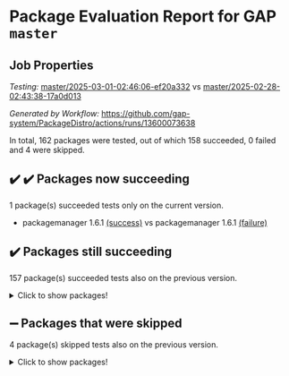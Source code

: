 # Package Evaluation Report for GAP `master`

## Job Properties

*Testing:* [master/2025-03-01-02:46:06-ef20a332](https://github.com/gap-system/PackageDistro/blob/data/reports/master/2025-03-01-02:46:06-ef20a332) vs [master/2025-02-28-02:43:38-17a0d013](https://github.com/gap-system/PackageDistro/blob/data/reports/master/2025-02-28-02:43:38-17a0d013)

*Generated by Workflow:* https://github.com/gap-system/PackageDistro/actions/runs/13600073638

In total, 162 packages were tested, out of which 158 succeeded, 0 failed and 4 were skipped.

## :heavy_check_mark: :heavy_check_mark: Packages now succeeding

1 package(s) succeeded tests only on the current version.
- packagemanager 1.6.1 [(success)](https://github.com/gap-system/PackageDistro/actions/runs/13600073638/job/38024726258) vs packagemanager 1.6.1 [(failure)](https://github.com/gap-system/PackageDistro/actions/runs/13580017796/job/37964445620)

## :heavy_check_mark: Packages still succeeding

157 package(s) succeeded tests also on the previous version.
<details><summary>Click to show packages!</summary>

- 4ti2interface 2024.11-01 [(success)](https://github.com/gap-system/PackageDistro/actions/runs/13600073638/job/38024704898)
- ace 5.6.2 [(success)](https://github.com/gap-system/PackageDistro/actions/runs/13600073638/job/38024707941)
- aclib 1.3.2 [(success)](https://github.com/gap-system/PackageDistro/actions/runs/13600073638/job/38024708413)
- agt 0.3.1 [(success)](https://github.com/gap-system/PackageDistro/actions/runs/13600073638/job/38024708868)
- alco 1.1.1 [(success)](https://github.com/gap-system/PackageDistro/actions/runs/13600073638/job/38024709126)
- alnuth 3.2.1 [(success)](https://github.com/gap-system/PackageDistro/actions/runs/13600073638/job/38024710396)
- anupq 3.3.1 [(success)](https://github.com/gap-system/PackageDistro/actions/runs/13600073638/job/38024711419)
- atlasrep 2.1.9 [(success)](https://github.com/gap-system/PackageDistro/actions/runs/13600073638/job/38024711614)
- autodoc 2023.06.19 [(success)](https://github.com/gap-system/PackageDistro/actions/runs/13600073638/job/38024711835)
- automata 1.16 [(success)](https://github.com/gap-system/PackageDistro/actions/runs/13600073638/job/38024712015)
- automgrp 1.3.3 [(success)](https://github.com/gap-system/PackageDistro/actions/runs/13600073638/job/38024712179)
- autpgrp 1.11 [(success)](https://github.com/gap-system/PackageDistro/actions/runs/13600073638/job/38024712340)
- cap 2025.02-02 [(success)](https://github.com/gap-system/PackageDistro/actions/runs/13600073638/job/38024712491)
- caratinterface 2.3.7 [(success)](https://github.com/gap-system/PackageDistro/actions/runs/13600073638/job/38024712676)
- cddinterface 2024.09.02 [(success)](https://github.com/gap-system/PackageDistro/actions/runs/13600073638/job/38024712824)
- circle 1.6.6 [(success)](https://github.com/gap-system/PackageDistro/actions/runs/13600073638/job/38024712987)
- classicpres 1.22 [(success)](https://github.com/gap-system/PackageDistro/actions/runs/13600073638/job/38024713143)
- cohomolo 1.6.11 [(success)](https://github.com/gap-system/PackageDistro/actions/runs/13600073638/job/38024713274)
- congruence 1.2.7 [(success)](https://github.com/gap-system/PackageDistro/actions/runs/13600073638/job/38024713404)
- corefreesub 0.6 [(success)](https://github.com/gap-system/PackageDistro/actions/runs/13600073638/job/38024713544)
- corelg 1.57 [(success)](https://github.com/gap-system/PackageDistro/actions/runs/13600073638/job/38024713668)
- crime 1.6 [(success)](https://github.com/gap-system/PackageDistro/actions/runs/13600073638/job/38024713791)
- crisp 1.4.6 [(success)](https://github.com/gap-system/PackageDistro/actions/runs/13600073638/job/38024713920)
- crypting 0.10.5 [(success)](https://github.com/gap-system/PackageDistro/actions/runs/13600073638/job/38024714058)
- cryst 4.1.27 [(success)](https://github.com/gap-system/PackageDistro/actions/runs/13600073638/job/38024714162)
- crystcat 1.1.10 [(success)](https://github.com/gap-system/PackageDistro/actions/runs/13600073638/job/38024714296)
- ctbllib 1.3.9 [(success)](https://github.com/gap-system/PackageDistro/actions/runs/13600073638/job/38024714407)
- cubefree 1.20 [(success)](https://github.com/gap-system/PackageDistro/actions/runs/13600073638/job/38024714534)
- curlinterface 2.4.0 [(success)](https://github.com/gap-system/PackageDistro/actions/runs/13600073638/job/38024714664)
- cvec 2.8.3 [(success)](https://github.com/gap-system/PackageDistro/actions/runs/13600073638/job/38024714802)
- datastructures 0.3.1 [(success)](https://github.com/gap-system/PackageDistro/actions/runs/13600073638/job/38024714993)
- deepthought 1.0.8 [(success)](https://github.com/gap-system/PackageDistro/actions/runs/13600073638/job/38024715127)
- design 1.8.2 [(success)](https://github.com/gap-system/PackageDistro/actions/runs/13600073638/job/38024715279)
- difsets 2.3.1 [(success)](https://github.com/gap-system/PackageDistro/actions/runs/13600073638/job/38024715451)
- digraphs 1.10.0 [(success)](https://github.com/gap-system/PackageDistro/actions/runs/13600073638/job/38024715598)
- edim 1.3.8 [(success)](https://github.com/gap-system/PackageDistro/actions/runs/13600073638/job/38024715739)
- example 4.4.0 [(success)](https://github.com/gap-system/PackageDistro/actions/runs/13600073638/job/38024715911)
- examplesforhomalg 2023.10-01 [(success)](https://github.com/gap-system/PackageDistro/actions/runs/13600073638/job/38024716080)
- factint 1.6.3 [(success)](https://github.com/gap-system/PackageDistro/actions/runs/13600073638/job/38024716252)
- ferret 1.0.14 [(success)](https://github.com/gap-system/PackageDistro/actions/runs/13600073638/job/38024716424)
- fga 1.5.0 [(success)](https://github.com/gap-system/PackageDistro/actions/runs/13600073638/job/38024716574)
- fining 1.5.6 [(success)](https://github.com/gap-system/PackageDistro/actions/runs/13600073638/job/38024716728)
- float 1.0.5 [(success)](https://github.com/gap-system/PackageDistro/actions/runs/13600073638/job/38024716913)
- format 1.4.4 [(success)](https://github.com/gap-system/PackageDistro/actions/runs/13600073638/job/38024717073)
- forms 1.2.12 [(success)](https://github.com/gap-system/PackageDistro/actions/runs/13600073638/job/38024717238)
- fplsa 1.2.6 [(success)](https://github.com/gap-system/PackageDistro/actions/runs/13600073638/job/38024717384)
- fr 2.4.13 [(success)](https://github.com/gap-system/PackageDistro/actions/runs/13600073638/job/38024717534)
- francy 2.0.3 [(success)](https://github.com/gap-system/PackageDistro/actions/runs/13600073638/job/38024717696)
- fwtree 1.3 [(success)](https://github.com/gap-system/PackageDistro/actions/runs/13600073638/job/38024717879)
- gapdoc 1.6.7 [(success)](https://github.com/gap-system/PackageDistro/actions/runs/13600073638/job/38024718003)
- gauss 2024.11-01 [(success)](https://github.com/gap-system/PackageDistro/actions/runs/13600073638/job/38024718129)
- gaussforhomalg 2024.08-01 [(success)](https://github.com/gap-system/PackageDistro/actions/runs/13600073638/job/38024718281)
- gbnp 1.1.0 [(success)](https://github.com/gap-system/PackageDistro/actions/runs/13600073638/job/38024718409)
- generalizedmorphismsforcap 2024.09-03 [(success)](https://github.com/gap-system/PackageDistro/actions/runs/13600073638/job/38024718546)
- genss 1.6.9 [(success)](https://github.com/gap-system/PackageDistro/actions/runs/13600073638/job/38024718739)
- gradedmodules 2024.12-01 [(success)](https://github.com/gap-system/PackageDistro/actions/runs/13600073638/job/38024718884)
- gradedringforhomalg 2024.07-01 [(success)](https://github.com/gap-system/PackageDistro/actions/runs/13600073638/job/38024719024)
- grape 4.9.2 [(success)](https://github.com/gap-system/PackageDistro/actions/runs/13600073638/job/38024719173)
- groupoids 1.76 [(success)](https://github.com/gap-system/PackageDistro/actions/runs/13600073638/job/38024719356)
- grpconst 2.6.5 [(success)](https://github.com/gap-system/PackageDistro/actions/runs/13600073638/job/38024719548)
- guarana 0.96.3 [(success)](https://github.com/gap-system/PackageDistro/actions/runs/13600073638/job/38024719752)
- guava 3.20 [(success)](https://github.com/gap-system/PackageDistro/actions/runs/13600073638/job/38024719920)
- hap 1.66 [(success)](https://github.com/gap-system/PackageDistro/actions/runs/13600073638/job/38024720116)
- hapcryst 0.1.15 [(success)](https://github.com/gap-system/PackageDistro/actions/runs/13600073638/job/38024720235)
- hecke 1.5.4 [(success)](https://github.com/gap-system/PackageDistro/actions/runs/13600073638/job/38024720381)
- help 4.0 [(success)](https://github.com/gap-system/PackageDistro/actions/runs/13600073638/job/38024720513)
- homalg 2024.01-01 [(success)](https://github.com/gap-system/PackageDistro/actions/runs/13600073638/job/38024720640)
- homalgtocas 2023.11-01 [(success)](https://github.com/gap-system/PackageDistro/actions/runs/13600073638/job/38024720786)
- idrel 2.48 [(success)](https://github.com/gap-system/PackageDistro/actions/runs/13600073638/job/38024720929)
- images 1.3.3 [(success)](https://github.com/gap-system/PackageDistro/actions/runs/13600073638/job/38024721098)
- intpic 0.4.0 [(success)](https://github.com/gap-system/PackageDistro/actions/runs/13600073638/job/38024721243)
- io 4.9.1 [(success)](https://github.com/gap-system/PackageDistro/actions/runs/13600073638/job/38024721383)
- io_forhomalg 2023.02-04 [(success)](https://github.com/gap-system/PackageDistro/actions/runs/13600073638/job/38024721538)
- irredsol 1.4.4 [(success)](https://github.com/gap-system/PackageDistro/actions/runs/13600073638/job/38024721705)
- json 2.2.2 [(success)](https://github.com/gap-system/PackageDistro/actions/runs/13600073638/job/38024721864)
- jupyterkernel 1.5.1 [(success)](https://github.com/gap-system/PackageDistro/actions/runs/13600073638/job/38024722005)
- jupyterviz 1.5.6 [(success)](https://github.com/gap-system/PackageDistro/actions/runs/13600073638/job/38024722154)
- kan 1.37 [(success)](https://github.com/gap-system/PackageDistro/actions/runs/13600073638/job/38024722314)
- kbmag 1.5.11 [(success)](https://github.com/gap-system/PackageDistro/actions/runs/13600073638/job/38024722485)
- laguna 3.9.7 [(success)](https://github.com/gap-system/PackageDistro/actions/runs/13600073638/job/38024722640)
- liealgdb 2.2.1 [(success)](https://github.com/gap-system/PackageDistro/actions/runs/13600073638/job/38024722791)
- liepring 2.9.1 [(success)](https://github.com/gap-system/PackageDistro/actions/runs/13600073638/job/38024722947)
- liering 2.4.2 [(success)](https://github.com/gap-system/PackageDistro/actions/runs/13600073638/job/38024723102)
- linearalgebraforcap 2025.02-01 [(success)](https://github.com/gap-system/PackageDistro/actions/runs/13600073638/job/38024723266)
- lins 0.9 [(success)](https://github.com/gap-system/PackageDistro/actions/runs/13600073638/job/38024723416)
- localizeringforhomalg 2023.10-01 [(success)](https://github.com/gap-system/PackageDistro/actions/runs/13600073638/job/38024723553)
- loops 3.4.4 [(success)](https://github.com/gap-system/PackageDistro/actions/runs/13600073638/job/38024723725)
- lpres 1.1.1 [(success)](https://github.com/gap-system/PackageDistro/actions/runs/13600073638/job/38024723902)
- majoranaalgebras 1.5.2 [(success)](https://github.com/gap-system/PackageDistro/actions/runs/13600073638/job/38024724032)
- mapclass 1.4.6 [(success)](https://github.com/gap-system/PackageDistro/actions/runs/13600073638/job/38024724164)
- matgrp 0.71 [(success)](https://github.com/gap-system/PackageDistro/actions/runs/13600073638/job/38024724315)
- matricesforhomalg 2024.11-02 [(success)](https://github.com/gap-system/PackageDistro/actions/runs/13600073638/job/38024724479)
- modisom 3.0.0 [(success)](https://github.com/gap-system/PackageDistro/actions/runs/13600073638/job/38024724648)
- modulepresentationsforcap 2024.09-02 [(success)](https://github.com/gap-system/PackageDistro/actions/runs/13600073638/job/38024724766)
- modules 2024.12-01 [(success)](https://github.com/gap-system/PackageDistro/actions/runs/13600073638/job/38024724906)
- monoidalcategories 2025.01-02 [(success)](https://github.com/gap-system/PackageDistro/actions/runs/13600073638/job/38024725019)
- nconvex 2024.12-01 [(success)](https://github.com/gap-system/PackageDistro/actions/runs/13600073638/job/38024725169)
- nilmat 1.4.2 [(success)](https://github.com/gap-system/PackageDistro/actions/runs/13600073638/job/38024725311)
- nock 1.5 [(success)](https://github.com/gap-system/PackageDistro/actions/runs/13600073638/job/38024725479)
- normalizinterface 1.3.7 [(success)](https://github.com/gap-system/PackageDistro/actions/runs/13600073638/job/38024725649)
- nq 2.5.11 [(success)](https://github.com/gap-system/PackageDistro/actions/runs/13600073638/job/38024725778)
- numericalsgps 1.4.0 [(success)](https://github.com/gap-system/PackageDistro/actions/runs/13600073638/job/38024725910)
- openmath 11.5.3 [(success)](https://github.com/gap-system/PackageDistro/actions/runs/13600073638/job/38024726018)
- orb 5.0.0 [(success)](https://github.com/gap-system/PackageDistro/actions/runs/13600073638/job/38024726125)
- patternclass 2.4.5 [(success)](https://github.com/gap-system/PackageDistro/actions/runs/13600073638/job/38024726409)
- permut 2.0.5 [(success)](https://github.com/gap-system/PackageDistro/actions/runs/13600073638/job/38024726530)
- polenta 1.3.10 [(success)](https://github.com/gap-system/PackageDistro/actions/runs/13600073638/job/38024726661)
- polymaking 0.8.7 [(success)](https://github.com/gap-system/PackageDistro/actions/runs/13600073638/job/38024726777)
- primgrp 3.4.4 [(success)](https://github.com/gap-system/PackageDistro/actions/runs/13600073638/job/38024726914)
- profiling 2.6.0 [(success)](https://github.com/gap-system/PackageDistro/actions/runs/13600073638/job/38024727129)
- qdistrnd 0.9.5 [(success)](https://github.com/gap-system/PackageDistro/actions/runs/13600073638/job/38024727270)
- qpa 1.35 [(success)](https://github.com/gap-system/PackageDistro/actions/runs/13600073638/job/38024727390)
- quagroup 1.8.4 [(success)](https://github.com/gap-system/PackageDistro/actions/runs/13600073638/job/38024727551)
- radiroot 2.9 [(success)](https://github.com/gap-system/PackageDistro/actions/runs/13600073638/job/38024727694)
- rcwa 4.7.1 [(success)](https://github.com/gap-system/PackageDistro/actions/runs/13600073638/job/38024727833)
- rds 1.8 [(success)](https://github.com/gap-system/PackageDistro/actions/runs/13600073638/job/38024727994)
- recog 1.4.4 [(success)](https://github.com/gap-system/PackageDistro/actions/runs/13600073638/job/38024728166)
- repndecomp 1.3.0 [(success)](https://github.com/gap-system/PackageDistro/actions/runs/13600073638/job/38024728380)
- repsn 3.1.2 [(success)](https://github.com/gap-system/PackageDistro/actions/runs/13600073638/job/38024728532)
- resclasses 4.7.3 [(success)](https://github.com/gap-system/PackageDistro/actions/runs/13600073638/job/38024728746)
- ringsforhomalg 2024.11-02 [(success)](https://github.com/gap-system/PackageDistro/actions/runs/13600073638/job/38024728910)
- sco 2023.08-01 [(success)](https://github.com/gap-system/PackageDistro/actions/runs/13600073638/job/38024729257)
- scscp 2.4.3 [(success)](https://github.com/gap-system/PackageDistro/actions/runs/13600073638/job/38024729399)
- semigroups 5.5.0 [(success)](https://github.com/gap-system/PackageDistro/actions/runs/13600073638/job/38024729559)
- sglppow 2.4 [(success)](https://github.com/gap-system/PackageDistro/actions/runs/13600073638/job/38024729694)
- sgpviz 0.999.6 [(success)](https://github.com/gap-system/PackageDistro/actions/runs/13600073638/job/38024729845)
- simpcomp 2.1.14 [(success)](https://github.com/gap-system/PackageDistro/actions/runs/13600073638/job/38024730005)
- singular 2024.06.03 [(success)](https://github.com/gap-system/PackageDistro/actions/runs/13600073638/job/38024730142)
- sl2reps 1.1 [(success)](https://github.com/gap-system/PackageDistro/actions/runs/13600073638/job/38024730280)
- sla 1.6.2 [(success)](https://github.com/gap-system/PackageDistro/actions/runs/13600073638/job/38024730430)
- smallantimagmas 0.3.0 [(success)](https://github.com/gap-system/PackageDistro/actions/runs/13600073638/job/38024730586)
- smallgrp 1.5.4 [(success)](https://github.com/gap-system/PackageDistro/actions/runs/13600073638/job/38024730747)
- smallsemi 0.7.2 [(success)](https://github.com/gap-system/PackageDistro/actions/runs/13600073638/job/38024730876)
- sonata 2.9.6 [(success)](https://github.com/gap-system/PackageDistro/actions/runs/13600073638/job/38024731036)
- sophus 1.27 [(success)](https://github.com/gap-system/PackageDistro/actions/runs/13600073638/job/38024731188)
- sotgrps 1.3 [(success)](https://github.com/gap-system/PackageDistro/actions/runs/13600073638/job/38024731326)
- spinsym 1.5.2 [(success)](https://github.com/gap-system/PackageDistro/actions/runs/13600073638/job/38024731484)
- standardff 1.0 [(success)](https://github.com/gap-system/PackageDistro/actions/runs/13600073638/job/38024731624)
- symbcompcc 1.3.2 [(success)](https://github.com/gap-system/PackageDistro/actions/runs/13600073638/job/38024731765)
- thelma 1.3 [(success)](https://github.com/gap-system/PackageDistro/actions/runs/13600073638/job/38024731901)
- tomlib 1.2.11 [(success)](https://github.com/gap-system/PackageDistro/actions/runs/13600073638/job/38024732049)
- toolsforhomalg 2024.09-01 [(success)](https://github.com/gap-system/PackageDistro/actions/runs/13600073638/job/38024732178)
- toric 1.9.6 [(success)](https://github.com/gap-system/PackageDistro/actions/runs/13600073638/job/38024732310)
- transgrp 3.6.5 [(success)](https://github.com/gap-system/PackageDistro/actions/runs/13600073638/job/38024732443)
- typeset 1.2.2 [(success)](https://github.com/gap-system/PackageDistro/actions/runs/13600073638/job/38024732592)
- ugaly 4.1.3 [(success)](https://github.com/gap-system/PackageDistro/actions/runs/13600073638/job/38024732757)
- unipot 1.6 [(success)](https://github.com/gap-system/PackageDistro/actions/runs/13600073638/job/38024732922)
- unitlib 4.2.0 [(success)](https://github.com/gap-system/PackageDistro/actions/runs/13600073638/job/38024733140)
- utils 0.85 [(success)](https://github.com/gap-system/PackageDistro/actions/runs/13600073638/job/38024733329)
- uuid 0.7 [(success)](https://github.com/gap-system/PackageDistro/actions/runs/13600073638/job/38024733566)
- walrus 0.9991 [(success)](https://github.com/gap-system/PackageDistro/actions/runs/13600073638/job/38024733790)
- wedderga 4.10.5 [(success)](https://github.com/gap-system/PackageDistro/actions/runs/13600073638/job/38024733976)
- wpe 0.8 [(success)](https://github.com/gap-system/PackageDistro/actions/runs/13600073638/job/38024734170)
- xmod 2.92 [(success)](https://github.com/gap-system/PackageDistro/actions/runs/13600073638/job/38024734323)
- xmodalg 1.23 [(success)](https://github.com/gap-system/PackageDistro/actions/runs/13600073638/job/38024734471)
- yangbaxter 0.10.6 [(success)](https://github.com/gap-system/PackageDistro/actions/runs/13600073638/job/38024734854)
- zeromqinterface 0.16 [(success)](https://github.com/gap-system/PackageDistro/actions/runs/13600073638/job/38024735039)
</details>

## :heavy_minus_sign: Packages that were skipped

4 package(s) skipped tests also on the previous version.
<details><summary>Click to show packages!</summary>

- browse 1.8.21 [(skipped)](https://github.com/gap-system/PackageDistro/actions/runs/13600073638/job/38024525417)
- itc 1.5.1 [(skipped)](https://github.com/gap-system/PackageDistro/actions/runs/13600073638/job/38024525417)
- polycyclic 2.16 [(skipped)](https://github.com/gap-system/PackageDistro/actions/runs/13600073638/job/38024525417)
- xgap 4.32 [(skipped)](https://github.com/gap-system/PackageDistro/actions/runs/13600073638/job/38024525417)
</details>

